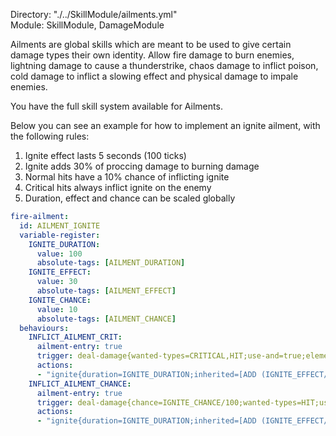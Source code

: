 Directory: "./../SkillModule/ailments.yml"  
Module: SkillModule, DamageModule

Ailments are global skills which are meant to be used to give certain damage types their own identity. Allow fire damage to burn enemies, lightning damage to cause a thunderstrike, chaos damage to inflict poison, cold damage to inflict a slowing effect and physical damage to impale enemies.

You have the full skill system available for Ailments.

Below you can see an example for how to implement an ignite ailment, with the following rules:

1. Ignite effect lasts 5 seconds (100 ticks)
2. Ignite adds 30% of proccing damage to burning damage
3. Normal hits have a 10% chance of inflicting ignite
4. Critical hits always inflict ignite on the enemy
5. Duration, effect and chance can be scaled globally

```yml
fire-ailment:
  id: AILMENT_IGNITE
  variable-register:
    IGNITE_DURATION: 
      value: 100
      absolute-tags: [AILMENT_DURATION]
    IGNITE_EFFECT: 
      value: 30
      absolute-tags: [AILMENT_EFFECT]
    IGNITE_CHANCE: 
      value: 10
      absolute-tags: [AILMENT_CHANCE]
  behaviours:
    INFLICT_AILMENT_CRIT:
      ailment-entry: true
      trigger: deal-damage{wanted-types=CRITICAL,HIT;use-and=true;element=FIRE}
      actions:
      - "ignite{duration=IGNITE_DURATION;inherited=[ADD (IGNITE_EFFECT/100)*EVENT_DAMAGE_FIRE TO DAMAGE_FIRE]}@target"
    INFLICT_AILMENT_CHANCE:
      ailment-entry: true
      trigger: deal-damage{chance=IGNITE_CHANCE/100;wanted-types=HIT;use-and=true;element=FIRE}
      actions:
      - "ignite{duration=IGNITE_DURATION;inherited=[ADD (IGNITE_EFFECT/100)*EVENT_DAMAGE_FIRE TO DAMAGE_FIRE]}@target"
```

